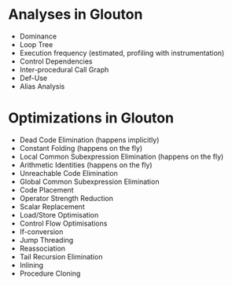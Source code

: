 # Analyses in Glouton

* Dominance
* Loop Tree
* Execution frequency (estimated, profiling with instrumentation)
* Control Dependencies
* Inter-procedural Call Graph
* Def-Use
* Alias Analysis


# Optimizations in Glouton

* Dead Code Elimination (happens implicitly)
* Constant Folding (happens on the fly)
* Local Common Subexpression Elimination (happens on the fly)
* Arithmetic Identities (happens on the fly)
* Unreachable Code Elimination
* Global Common Subexpression Elimination
* Code Placement
* Operator Strength Reduction
* Scalar Replacement
* Load/Store Optimisation
* Control Flow Optimisations
* If-conversion
* Jump Threading
* Reassociation
* Tail Recursion Elimination
* Inlining
* Procedure Cloning

